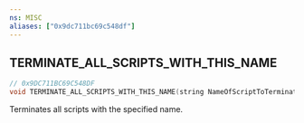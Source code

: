 ```yaml
---
ns: MISC
aliases: ["0x9dc711bc69c548df"]
---
```

## TERMINATE_ALL_SCRIPTS_WITH_THIS_NAME

```c
// 0x9DC711BC69C548DF
void TERMINATE_ALL_SCRIPTS_WITH_THIS_NAME(string NameOfScriptToTerminate);
```

Terminates all scripts with the specified name.

